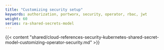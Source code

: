 ```yaml
---
title: "Customizing security setup"
keywords: authorization, portworx, security, operator, rbac, jwt
weight: 60
series: ra-shared-secrets-model
---
```


{{< content "shared/cloud-references-security-kubernetes-shared-secret-model-customizing-operator-security.md" >}}
